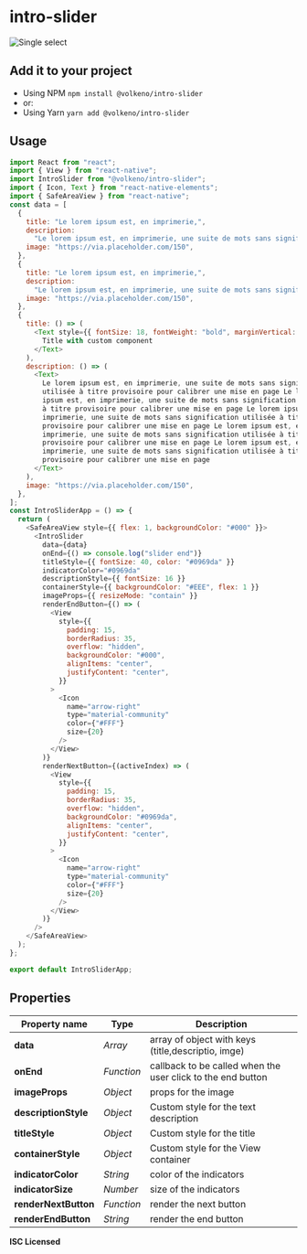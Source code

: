 # intro-slider

![Single select](https://raw.githubusercontent.com/VolkenoMakers/intro-slider/main/demo.gif)

## Add it to your project

- Using NPM
  `npm install @volkeno/intro-slider`
- or:
- Using Yarn
  `yarn add @volkeno/intro-slider`

## Usage

```javascript
import React from "react";
import { View } from "react-native";
import IntroSlider from "@volkeno/intro-slider";
import { Icon, Text } from "react-native-elements";
import { SafeAreaView } from "react-native";
const data = [
  {
    title: "Le lorem ipsum est, en imprimerie,",
    description:
      "Le lorem ipsum est, en imprimerie, une suite de mots sans signification utilisée à titre provisoire pour calibrer une mise en page, le texte définitif venant ",
    image: "https://via.placeholder.com/150",
  },
  {
    title: "Le lorem ipsum est, en imprimerie,",
    description:
      "Le lorem ipsum est, en imprimerie, une suite de mots sans signification utilisée à titre provisoire pour calibrer une mise en page, le texte définitif venant ",
    image: "https://via.placeholder.com/150",
  },
  {
    title: () => (
      <Text style={{ fontSize: 18, fontWeight: "bold", marginVertical: 20 }}>
        Title with custom component
      </Text>
    ),
    description: () => (
      <Text>
        Le lorem ipsum est, en imprimerie, une suite de mots sans signification
        utilisée à titre provisoire pour calibrer une mise en page Le lorem
        ipsum est, en imprimerie, une suite de mots sans signification utilisée
        à titre provisoire pour calibrer une mise en page Le lorem ipsum est, en
        imprimerie, une suite de mots sans signification utilisée à titre
        provisoire pour calibrer une mise en page Le lorem ipsum est, en
        imprimerie, une suite de mots sans signification utilisée à titre
        provisoire pour calibrer une mise en page Le lorem ipsum est, en
        imprimerie, une suite de mots sans signification utilisée à titre
        provisoire pour calibrer une mise en page
      </Text>
    ),
    image: "https://via.placeholder.com/150",
  },
];
const IntroSliderApp = () => {
  return (
    <SafeAreaView style={{ flex: 1, backgroundColor: "#000" }}>
      <IntroSlider
        data={data}
        onEnd={() => console.log("slider end")}
        titleStyle={{ fontSize: 40, color: "#0969da" }}
        indicatorColor="#0969da"
        descriptionStyle={{ fontSize: 16 }}
        containerStyle={{ backgroundColor: "#EEE", flex: 1 }}
        imageProps={{ resizeMode: "contain" }}
        renderEndButton={() => (
          <View
            style={{
              padding: 15,
              borderRadius: 35,
              overflow: "hidden",
              backgroundColor: "#000",
              alignItems: "center",
              justifyContent: "center",
            }}
          >
            <Icon
              name="arrow-right"
              type="material-community"
              color={"#FFF"}
              size={20}
            />
          </View>
        )}
        renderNextButton={(activeIndex) => (
          <View
            style={{
              padding: 15,
              borderRadius: 35,
              overflow: "hidden",
              backgroundColor: "#0969da",
              alignItems: "center",
              justifyContent: "center",
            }}
          >
            <Icon
              name="arrow-right"
              type="material-community"
              color={"#FFF"}
              size={20}
            />
          </View>
        )}
      />
    </SafeAreaView>
  );
};

export default IntroSliderApp;
```

## Properties

| Property name        | Type       | Description                                                 |
| -------------------- | ---------- | ----------------------------------------------------------- |
| **data**             | _Array_    | array of object with keys (title,descriptio, imge)          |
| **onEnd**            | _Function_ | callback to be called when the user click to the end button |
| **imageProps**       | _Object_   | props for the image                                         |
| **descriptionStyle** | _Object_   | Custom style for the text description                       |
| **titleStyle**       | _Object_   | Custom style for the title                                  |
| **containerStyle**   | _Object_   | Custom style for the View container                         |
| **indicatorColor**   | _String_   | color of the indicators                                     |
| **indicatorSize**    | _Number_   | size of the indicators                                      |
| **renderNextButton** | _Function_ | render the next button                                      |
| **renderEndButton**  | _String_   | render the end button                                       |

**ISC Licensed**

